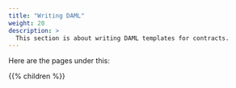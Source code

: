 ```yaml
---
title: "Writing DAML"
weight: 20
description: >
  This section is about writing DAML templates for contracts.
---
```


Here are the pages under this:

{{% children  %}}